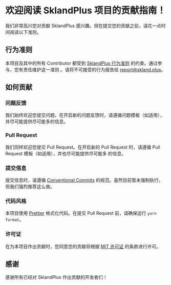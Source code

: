# 欢迎阅读 SklandPlus 项目的贡献指南！

我们非常高兴您对贡献 SklandPlus 感兴趣。但在提交您的贡献之前，请花一点时间阅读以下准则。

## 行为准则

本项目及其中的所有 Contributor 都受到 [SklandPlus 行为准则](./CODE_OF_CONDUCT.md) 的约束。通过参与，您有责任维护这一准则
。请将不可接受的行为报告给 [report@skland.plus](mailto:report@skland.plus)。

## 如何贡献

### 问题反馈

我们始终欢迎您提交问题。在开启新的问题反馈时，请遵循问题模板（如适用），并尽可能提供尽可能多的信息。

### Pull Request

我们同样欢迎您提交 Pull Request。在开启新的 Pull Request 时，请遵循 Pull Request 模板（如适用），并也尽可能提供尽可能多
的信息。

### 提交信息

提交信息时，请遵循 [Conventional Commits](https://www.conventionalcommits.org/zh/v1.0.0/) 的规范。虽然目前暂未强制执行，
但我们强烈推荐这么做。

### 代码风格

本项目使用 [Prettier](https://prettier.io/) 格式化代码。在提交 Pull Request 前，请确保运行 `yarn format`。

### 许可证

在为本项目作出贡献时，您同意您的贡献将根据 [MIT 许可证](./LICENSE) 的条款进行许可。

## 感谢

感谢所有已经对 SklandPlus 作出贡献的开发者们！
